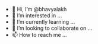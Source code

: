 - 👋 Hi, I’m @bhavyalakh
- 👀 I’m interested in ...
- 🌱 I’m currently learning ...
- 💞️ I’m looking to collaborate on ...
- 📫 How to reach me ...

<!---
bhavyalakh/bhavyalakh is a ✨ special ✨ repository because its `README.md` (this file) appears on your GitHub profile.
You can click the Preview link to take a look at your changes.
--->
